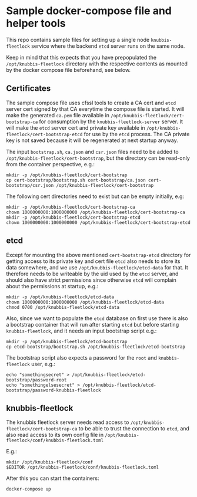 # Sample docker-compose file and helper tools
This repo contains sample files for setting up a single node `knubbis-fleetlock`
service where the backend `etcd` server runs on the same node.

Keep in mind that this expects that you have prepopulated the
`/opt/knubbis-fleetlock` directory with the respective contents as mounted by the
docker compose file beforehand, see below.

## Certificates
The sample compose file uses cfssl tools to create a CA cert and `etcd` server
cert signed by that CA everytime the compose file is started. It will make the
generated `ca.pem` file available in `/opt/knubbis-fleetlock/cert-bootstrap-ca` for
consumption by the `knubbis-fleetlock-server` server. It will make the `etcd` server cert
and private key available in `/opt/knubbis-fleetlock/cert-bootstrap-etcd` for use
by the `etcd` process. The CA private key is not saved because it will be
regenerated at next startup anyway.

The input `bootstrap.sh`, `ca.json` and `csr.json` files need to be added to
`/opt/knubbis-fleetlock/cert-bootstrap`, but the directory can be read-only
from the container perspective, e.g.:
```
mkdir -p /opt/knubbis-fleetlock/cert-bootstrap
cp cert-bootstrap/bootstrap.sh cert-bootstrap/ca.json cert-bootstrap/csr.json /opt/knubbis-fleetlock/cert-bootstrap
```

The following cert directories need to exist but can be empty initially, e.g:
```
mkdir -p /opt/knubbis-fleetlock/cert-bootstrap-ca
chown 1000000000:1000000000 /opt/knubbis-fleetlock/cert-bootstrap-ca
mkdir -p /opt/knubbis-fleetlock/cert-bootstrap-etcd
chown 1000000000:1000000000 /opt/knubbis-fleetlock/cert-bootstrap-etcd
```

## etcd
Except for mounting the above mentioned `cert-bootstrap-etcd` directory for
getting access to its private key and cert file `etcd` also needs to store its
data somewhere, and we use `/opt/knubbis-fleetlock/etcd-data` for that. It
therefore needs to be writeable by the uid used by the `etcd` server, and should
also have strict permissions since otherwise `etcd` will complain about the
permissions at startup, e.g.:
```
mkdir -p /opt/knubbis-fleetlock/etcd-data
chown 1000000000:1000000000 /opt/knubbis-fleetlock/etcd-data
chmod 0700 /opt/knubbis-fleetlock/etcd-data
```

Also, since we want to populate the `etcd` database on first use there is also a
bootstrap container that will run after starting `etcd` but before starting
`knubbis-fleetlock`, and it needs an input bootstrap script e.g.:
```
mkdir -p /opt/knubbis-fleetlock/etcd-bootstrap
cp etcd-bootstrap/bootstrap.sh /opt/knubbis-fleetlock/etcd-bootstrap
```

The bootstrap script also expects a password for the `root` and
`knubbis-fleetlock` user, e.g.:
```
echo "somethingsecret" > /opt/knubbis-fleetlock/etcd-bootstrap/password-root
echo "somethingelsesecret" > /opt/knubbis-fleetlock/etcd-bootstrap/password-knubbis-fleetlock
```

## knubbis-fleetlock
The knubbis fleetlock server needs read access to
`/opt/knubbis-fleetlock/cert-bootstrap-ca` to be able to trust the connection
to `etcd`, and also read access to its own config file in
`/opt/knubbis-fleetlock/conf/knubbis-fleetlock.toml`

E.g.:
```
mkdir /opt/knubbis-fleetlock/conf
$EDITOR /opt/knubbis-fleetlock/conf/knubbis-fleetlock.toml
```

After this you can start the containers:
```
docker-compose up
```

